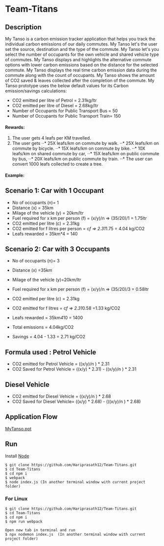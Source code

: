 # Team-Titans

## Description

My Tanso is a carbon emission tracker application that helps you track the individual carbon emissions of our daily commutes. 
My Tanso let's the user set the source, destination and the type of the commute. 
My Tanso let's you select the number of occupants for the own vehicle  and shared vehicle type of commutes.
My Tanso displays and highlights the alternative commute options with lower carbon emissions based on the distance for the selected commute. 
My Tanso displays the real time carbon emission data during the commute along with the count of occupants.
My Tanso shows the amount of CO2 saved & leaves collected after the completion of the commute.
My Tanso prototype uses the below default values for its Carbon emission/savings calculations:

* CO2 emitted per litre of Petrol = 2.31kg/ltr
* CO2 emitted per litre of Diesel = 2.68kg/ltr
* Number of Occupants for Public Transport Bus = 50
* Number of Occupants for Public Transport Train= 150

#### Rewards:

1. The user gets 4 leafs per KM travelled.
2. The user gets 
⋅⋅* 25X leafs/km on commute by walk.
⋅⋅* 25X leafs/km on commute by bicycle.
⋅⋅* 15X leafs/km on commute by bike.
⋅⋅* 10X leafs/km on shared commute by car,
⋅⋅* 15X leafs/km on public commute by bus,
⋅⋅* 20X leafs/km on public commute by train.
⋅⋅* The user can convert 1000 leafs collected to create a tree.

#### Example:

Scenario 1: Car with 1 Occupant
-------------------------------
* No of occupants (n)= 1
* Distance (x) = 35km
* Milage of the vehicle (y) = 20km/ltr
* Fuel required for x km per person (f) = (x/y)/n => (35/20)/1 = 1.75ltr
* CO2 emitted per litre (c) = 2.31kg
* CO2 emitted for f litres per person = c*f => 2.31*1.75 = 4.04 kg/CO2
* Leafs rewarded = 35km*4 = 140

Scenario 2: Car with 3 Occupants
--------------------------------
* No of occupants (n)= 3
* Distance (x) =35km
* Milage of the vehicle (y)=20km/ltr
* Fuel required for x km per person (f) = (x/y)/n => (35/20)/3 = 0.58ltr
* CO2 emitted per litre (c) = 2.31kg
* CO2 emitted for f litres = c*f => 2.31*0.58 =1.33 kg/CO2

* Leafs rewarded = 35km*4*10 = 1400
* Total emissions = 4.04kg/CO2
* Savings = 4.04 - 1.33 = 2.71 kg/CO2

Formula used : 
Petrol Vehicle
--------------
* CO2 emitted for Petrol Vehicle = ((x/y)/n ) * 2.31
* CO2 Saved  for Petrol Vehicle  = ((x/y) * 2.31) - ((x/y)/n ) * 2.31

Diesel Vehicle
--------------
* CO2 emitted for Diesel Vehicle = ((x/y)/n ) * 2.68
* CO2 Saved  for Diesel Vehicle= ((x/y) * 2.68) - (((x/y)/n ) * 2.68)

## Application Flow

<a href="https://github.com/Hariprasath12/Team-Titans/raw/master/MyTanso.ppt" target="_blank">MyTanso.ppt</a>


## Run

Install <a href="https://nodejs.org/en/download/" target="_blank">Node</a>

```
$ git clone https://github.com/Hariprasath12/Team-Titans.git
$ cd Team-Titans
$ cd npm i
$ webpack
$ node index.js (In another terminal window with current project folder)
```

### For Linux

```
$ git clone https://github.com/Hariprasath12/Team-Titans.git
$ cd Team-Titans
$ cd npm i
$ npm run webpack

Open new tab in terminal and run
$ npx nodemon index.js  (In another terminal window with current project folder)

```